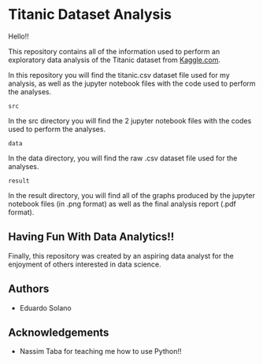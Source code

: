 # Titanic Dataset Analysis

Hello!!

This repository contains all of the information used to perform an exploratory data analysis of the Titanic dataset from [Kaggle.com](https://www.kaggle.com/c/titanic). 

In this repository you will find the titanic.csv dataset file used for my analysis, as well as the jupyter notebook files with the code used to perform the analyses.

```
src
```
In the src directory you will find the 2 jupyter notebook files with the codes used to perform the analyses.

```
data
```
In the data directory, you will find the raw .csv dataset file used for the analyses.

```
result
```
In the result directory, you will find all of the graphs produced by the jupyter notebook files (in .png format) as well as the final analysis report (.pdf format).

## Having Fun With Data Analytics!!
Finally, this repository was created by an aspiring data analyst for the enjoyment of others interested in data science. 

## Authors
* Eduardo Solano

## Acknowledgements
* Nassim Taba for teaching me how to use Python!!
